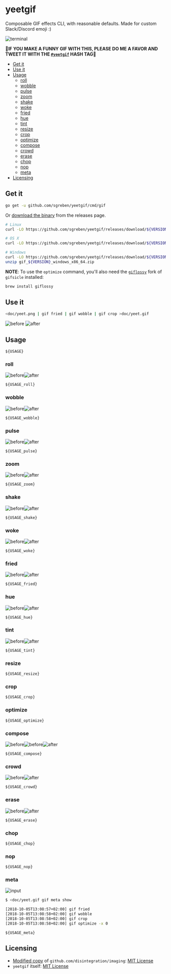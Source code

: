 # yeetgif

Composable GIF effects CLI, with reasonable defaults. Made for custom Slack/Discord emoji :)

![terminal](doc/terminal.gif)

🙇‍‍**IF YOU MAKE A FUNNY GIF WITH THIS, PLEASE DO ME A FAVOR AND TWEET IT WITH THE [`#yeetgif`](https://twitter.com/hashtag/yeetgif) HASH TAG**🙇‍‍

<!-- TOC -->

- [Get it](#get-it)
- [Use it](#use-it)
- [Usage](#usage)
    - [roll](#roll)
    - [wobble](#wobble)
    - [pulse](#pulse)
    - [zoom](#zoom)
    - [shake](#shake)
    - [woke](#woke)
    - [fried](#fried)
    - [hue](#hue)
    - [tint](#tint)
    - [resize](#resize)
    - [crop](#crop)
    - [optimize](#optimize)
    - [compose](#compose)
    - [crowd](#crowd)
    - [erase](#erase)
    - [chop](#chop)
    - [nop](#nop)
    - [meta](#meta)
- [Licensing](#licensing)

<!-- /TOC -->

## Get it

```sh
go get -u github.com/sgreben/yeetgif/cmd/gif
```

Or [download the binary](https://github.com/sgreben/yeetgif/releases/latest) from the releases page.

```sh
# Linux
curl -LO https://github.com/sgreben/yeetgif/releases/download/${VERSION}/gif_${VERSION}_linux_x86_64.tar.gz | tar xz

# OS X
curl -LO https://github.com/sgreben/yeetgif/releases/download/${VERSION}/gif_${VERSION}_osx_x86_64.tar.gz | tar xz

# Windows
curl -LO https://github.com/sgreben/yeetgif/releases/download/${VERSION}/gif_${VERSION}_windows_x86_64.zip
unzip gif_${VERSION}_windows_x86_64.zip
```

**NOTE**: To use the `optimize` command, you'll also need the [`giflossy`](https://github.com/kornelski/giflossy) fork of `gifsicle` installed:

```sh
brew install giflossy
```

## Use it

```sh
<doc/yeet.png | gif fried | gif wobble | gif crop >doc/yeet.gif
```
![before](doc/yeet.png)
![after](doc/yeet.gif)


## Usage

```text
${USAGE}
```

### roll

![before](doc/eggplant.png)![after](doc/roll.gif)

```text
${USAGE_roll}
```

### wobble

![before](doc/eggplant.png)![after](doc/wobble.gif)

```text
${USAGE_wobble}
```

### pulse

![before](doc/eggplant.png)![after](doc/pulse.gif)

```text
${USAGE_pulse}
```

### zoom

![before](doc/eggplant.png)![after](doc/zoom.gif)

```text
${USAGE_zoom}
```

### shake

![before](doc/eggplant.png)![after](doc/shake.gif)

```text
${USAGE_shake}
```

### woke

![before](doc/yeet.png)![after](doc/woke.gif)

```text
${USAGE_woke}
```

### fried

![before](doc/yeet.png)![after](doc/fried.gif)

```text
${USAGE_fried}
```

### hue

![before](doc/eggplant.png)![after](doc/hue.gif)

```text
${USAGE_hue}
```

### tint

![before](doc/eggplant.png)![after](doc/tint.gif)

```text
${USAGE_tint}
```

### resize

```text
${USAGE_resize}
```

### crop

```text
${USAGE_crop}
```

### optimize

```text
${USAGE_optimize}
```

### compose

![before](doc/yeet.png)![before](doc/eggplant.png)![after](doc/compose.gif)

```text
${USAGE_compose}
```

### crowd

![before](doc/wobble.gif)![after](doc/crowd.gif)

```text
${USAGE_crowd}
```

### erase

![before](doc/skeledance.gif)![after](doc/erase.gif)

```text
${USAGE_erase}
```

### chop

```text
${USAGE_chop}
```

### nop

```text
${USAGE_nop}
```

### meta


![input](doc/yeet.gif)
```sh
$ <doc/yeet.gif gif meta show

[2018-10-05T13:08:57+02:00] gif fried
[2018-10-05T13:08:58+02:00] gif wobble
[2018-10-05T13:08:58+02:00] gif crop
[2018-10-05T13:08:58+02:00] gif optimize -x 0
```

```text
${USAGE_meta}
```

## Licensing

- [Modified copy](pkg/imaging) of `github.com/disintegration/imaging`: [MIT License](pkg/imaging/LICENSE)
- `yeetgif` itself: [MIT License](LICENSE)
